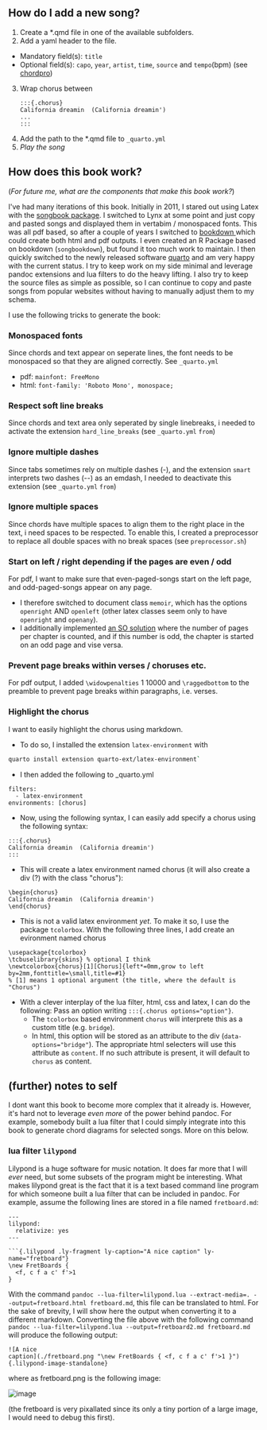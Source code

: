 

## How do I add a new song?

1. Create a \*.qmd file in one of the available subfolders. 
2. Add a yaml header to the file.
  - Mandatory field(s): `title`
  - Optional field(s): `capo`, `year`, `artist`, `time`, `source` and `tempo`(bpm) (see [chordpro](https://www.chordpro.org/chordpro/chordpro-directives/))
3. Wrap chorus between 
   ```
   :::{.chorus}
   California dreamin  (California dreamin')
   ...
   :::
   ```
4. Add the path to the \*.qmd file to `_quarto.yml`
5. *Play the song*


## How does this book work?

(*For future me, what are the components that make this book work?*)

I've had many iterations of this book. Initially in 2011, I stared out using Latex with the [songbook package](https://songs.sourceforge.net/index.html). I switched to Lynx at some point and just copy and pasted songs and displayed them in vertabim / monospaced fonts. This was all pdf based, so after a couple of years I switched to [bookdown ](https://bookdown.org/) which could create both html and pdf outputs. I even created an R Package based on bookdown (`songbookdown`), but found it too much work to maintain. I then quickly switched to the newly released software [quarto](https://quarto.org/) and am very happy with the current status. I try to keep work on my side minimal and leverage pandoc extensions and lua filters to do the heavy lifting. I also try to keep the source files as simple as possible, so I can continue to copy and paste songs from popular websites without having to manually adjust them to my schema.

I use the following tricks to generate the book:


### Monospaced fonts

Since chords and text appear on seperate lines, the font needs to be monospaced so that they are aligned correctly. See `_quarto.yml`
- pdf: `mainfont: FreeMono` 
- html: `font-family: 'Roboto Mono', monospace;`

### Respect soft line breaks

Since chords and text area only seperated by single linebreaks, i needed to activate the extension `hard_line_breaks` (see `_quarto.yml` `from`)

### Ignore multiple dashes 

Since tabs sometimes rely on multiple dashes (-), and the extension `smart` interprets two dashes (--) as an emdash, I needed to deactivate this extension (see `_quarto.yml` `from`)

### Ignore multiple spaces

Since chords have multiple spaces to align them to the right place in the text, i need spaces to be respected. To enable this, I created a preprocessor to replace all double spaces with no break spaces (see `preprocessor.sh`)

### Start on left / right depending if the pages are even / odd

For pdf, I want to make sure that even-paged-songs start on the left page, and odd-paged-songs appear on any page. 

- I therefore switched to document class `memoir`, which has the options `openright` AND `openleft` (other latex classes seem only to have `openright` and `openany`). 
- I additionally implemented [an SO solution](https://tex.stackexchange.com/questions/66278/chapters-that-openleft-unless-the-chapter-is-only-one-page-long?rq=1) where the number of pages per chapter is counted, and if this number is odd, the chapter is started on an odd page and vise versa.

### Prevent page breaks within verses / choruses etc. 

For pdf output, I added `\widowpenalties` 1 10000 and `\raggedbottom` to the preamble to prevent page breaks within paragraphs, i.e. verses.

### Highlight the chorus

I want to easily highlight the chorus using markdown. 

- To do so, I installed the extension `latex-environment` with
```sh
quarto install extension quarto-ext/latex-environment`
```

- I then added the following to _quarto.yml
```
filters:
  - latex-environment
environments: [chorus]
```

- Now, using the following syntax, I can easily add specify a chorus using the following syntax:
```
:::{.chorus}
California dreamin  (California dreamin')
:::
```

- This will create a latex environment named chorus (it will also create a div (?) with the class "chorus"):
```
\begin{chorus}
California dreamin  (California dreamin')
\end{chorus}
```

- This is not a valid latex environment *yet*. To make it so, I use the package `tcolorbox`. With the following three lines, I add create an evironment named chorus
```
\usepackage{tcolorbox}
\tcbuselibrary{skins} % optional I think
\newtcolorbox{chorus}[1][Chorus]{left*=0mm,grow to left by=2mm,fonttitle=\small,title=#1}
% [1] means 1 optional argument (the title, where the default is "Chorus")
```
- With a clever interplay of the lua filter, html, css and latex, I can do the following: Pass an option writing `:::{.chorus options="option"}`.
  - The `tcolorbox` based environment `chorus` will interprete this as a custom title (e.g. `bridge`). 
  - In html, this option will be stored as an attribute to the div (`data-options="bridge"`). The appropriate html selecters will use this attribute as `content`. If no such attribute is present, it will default to `chorus` as content.



## (further) notes to self

I dont want this book to become more complex that it already is. However, it's hard not to leverage *even more* of the power behind pandoc. For example, somebody built a lua filter that I could simply integrate into this book to generate chord diagrams for selected songs. More on this below.


### lua filter `lilypond`

Lilypond is a huge software for music notation. It does far more that I will *ever* need, but some subsets of the program might be interesting. What makes lilypond great is the fact that it is a text based command line program for which someone built a lua filter that can be included in pandoc. For example, assume the following lines are stored in a file named `fretboard.md`:


``` 
---
lilypond:
  relativize: yes
---

```{.lilypond .ly-fragment ly-caption="A nice caption" ly-name="fretboard"}
\new FretBoards {
  <f, c f a c' f'>1
}
```

With the command `pandoc --lua-filter=lilypond.lua --extract-media=. --output=fretboard.html fretboard.md`, this file can be translated to html. For the sake of brevity, I will show here the output when converting it to a different markdown. Converting the file above with the following command `pandoc --lua-filter=lilypond.lua --output=fretboard2.md fretboard.md` will produce the following output:


```
![A nice
caption](./fretboard.png "\new FretBoards { <f, c f a c' f'>1 }"){.lilypond-image-standalone}
```

where as fretboard.png is the following image:

![image](https://user-images.githubusercontent.com/12532091/212983581-9e58003a-c443-4f61-9f19-0eaa16b7d340.png)

(the fretboard is very pixallated since its only a tiny portion of a large image, I would need to debug this first).

